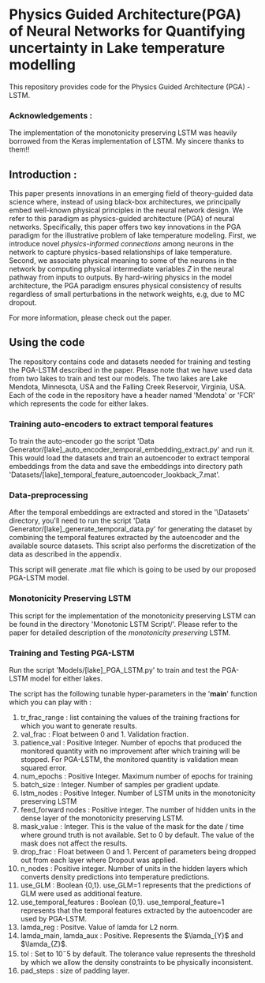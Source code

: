 # Physics Guided Architecture(PGA) of Neural Networks for Quantifying uncertainty in Lake temperature modelling

This repository provides code for the Physics Guided Architecture (PGA) - LSTM. 

### Acknowledgements :

The implementation of the monotonicity preserving LSTM was heavily borrowed from the Keras implementation of LSTM. My sincere thanks to them!!

## Introduction :

This paper presents innovations in an emerging field of theory-guided data science where, instead of using black-box architectures, we principally embed well-known physical principles in the neural network design. We refer to this paradigm as physics-guided architecture (PGA) of neural networks. Specifically, this paper offers two key innovations in the PGA paradigm for the illustrative problem of lake temperature modeling.  First, we introduce novel *physics-informed connections* among neurons in the network to capture physics-based relationships of lake temperature. Second, we associate physical meaning to some of the neurons in the network by computing physical intermediate variables $Z$ in the neural pathway from inputs to outputs. By hard-wiring physics in the model architecture, the PGA paradigm ensures physical consistency of results regardless of small perturbations in the network weights, e.g, due to MC dropout.

For more information, please check out the paper.

## Using the code

The repository contains code and datasets needed for training and testing the PGA-LSTM described in the paper.  Please note that we have used data from two lakes to train and test our models. The two lakes are Lake Mendota, Minnesota, USA and the Falling Creek Reservoir, Virginia, USA. Each of the code in the repository have a header named 'Mendota' or 'FCR' which represents the code for either lakes.

### Training auto-encoders to extract temporal features

To train the auto-encoder go the script 'Data Generator/[lake]\_auto_encoder_temporal_embedding_extract.py' and run it. This would load the datasets and train an autoencoder to extract temporal embeddings from the data and save the embeddings into directory path 'Datasets/[lake]\_temporal_feature_autoencoder_lookback_7.mat'.

### Data-preprocessing

After the temporal embeddings are extracted and stored in the '\Datasets' directory, you'll need to run the script 'Data Generator/[lake]\_generate_temporal_data.py' for generating the dataset by combining the temporal features extracted by the autoencoder and the available source datasets. This script also performs the discretization of the data as described in the appendix.  

This script will generate .mat file which is going to be used by our proposed PGA-LSTM model.

### Monotonicity Preserving LSTM

This script for the implementation of the monotonicity preserving LSTM can be found in the directory 'Monotonic LSTM Script/'.  Please refer to the paper for detailed description of the *monotonicity preserving* LSTM. 

### Training and Testing PGA-LSTM

Run the script 'Models/[lake]\_PGA_LSTM.py' to train and test the PGA-LSTM model for either lakes.

The script has the following tunable hyper-parameters in the '__main__' function which you can play with :

1.  tr_frac_range : list containing the values of the training fractions for which you want to generate results.
2. val_frac : Float between 0 and 1. Validation fraction. 
3. patience_val : Positive Integer. Number of epochs that produced the monitored quantity with no improvement after which training will be stopped. For PGA-LSTM, the monitored quantity is validation mean squared error.
4. num_epochs : Positive Integer. Maximum number of epochs for training
5. batch_size : Integer. Number of samples per gradient update.
6. lstm_nodes : Positive Integer. Number of LSTM units in the monotonicity preserving LSTM
7. feed_forward nodes : Positive integer. The number of hidden units in the dense layer of the monotonicity preserving LSTM.
8. mask_value : Integer.  This is the value of the mask for the date / time where ground truth is not available. Set to 0 by default. The value of the mask does not affect the results.
9. drop_frac : Float between 0 and 1. Percent of parameters being dropped out from each layer where Dropout was applied.
10. n_nodes : Positive integer. Number of units in the hidden layers which converts density predictions into temperature predictions.
11. use_GLM : Boolean {0,1}. use_GLM=1 represents that the predictions of GLM were used as additional feature.
12. use_temporal_features : Boolean {0,1}. use_temporal_feature=1 represents that the temporal features extracted by the autoencoder are used by PGA-LSTM.
13. lamda_reg : Positve. Value of lamda for L2 norm.
14. lamda_main, lamda_aux : Positive. Represents the $\lamda_{Y}$ and $\lamda_{Z}$.
15.  tol : Set to $10^-5$ by default. The tolerance value represents the threshold by which we allow the density constraints to be physically inconsistent.
16. pad_steps : size of padding layer. 



 
